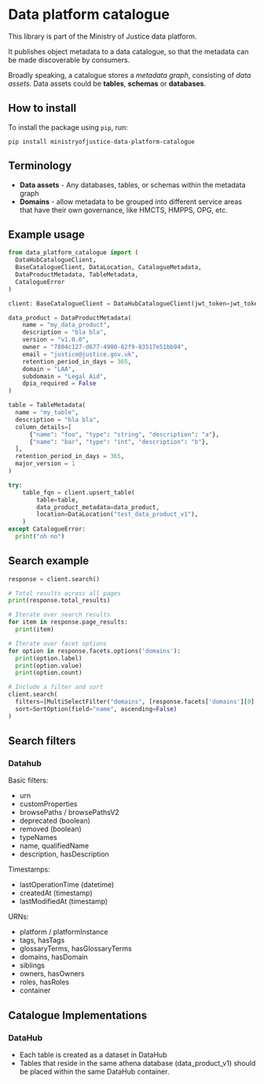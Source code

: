 # Data platform catalogue

This library is part of the Ministry of Justice data platform.

It publishes object metadata to a data catalogue, so that the
metadata can be made discoverable by consumers.

Broadly speaking, a catalogue stores a _metadata graph_, consisting of
_data assets_. Data assets could be **tables**, **schemas** or **databases**.

## How to install

To install the package using `pip`, run:

```shell
pip install ministryofjustice-data-platform-catalogue
```

## Terminology

- **Data assets** - Any databases, tables, or schemas within the metadata graph
- **Domains** - allow metadata to be grouped into different service areas that have
  their own governance, like HMCTS, HMPPS, OPG, etc.

## Example usage

```python
from data_platform_catalogue import (
  DataHubCatalogueClient,
  BaseCatalogueClient, DataLocation, CatalogueMetadata,
  DataProductMetadata, TableMetadata,
  CatalogueError
)

client: BaseCatalogueClient = DataHubCatalogueClient(jwt_token=jwt_token, api_url=api_url)

data_product = DataProductMetadata(
    name = "my_data_product",
    description = "bla bla",
    version = "v1.0.0",
    owner = "7804c127-d677-4900-82f9-83517e51bb94",
    email = "justice@justice.gov.uk",
    retention_period_in_days = 365,
    domain = "LAA",
    subdomain = "Legal Aid",
    dpia_required = False
)

table = TableMetadata(
  name = "my_table",
  description = "bla bla",
  column_details=[
      {"name": "foo", "type": "string", "description": "a"},
      {"name": "bar", "type": "int", "description": "b"},
  ],
  retention_period_in_days = 365,
  major_version = 1
)

try:
    table_fqn = client.upsert_table(
        table=table,
        data_product_metadata=data_product,
        location=DataLocation("test_data_product_v1"),
    )
except CatalogueError:
  print("oh no")
```

## Search example

```python
response = client.search()

# Total results across all pages
print(response.total_results)

# Iterate over search results
for item in response.page_results:
  print(item)

# Iterate over facet options
for option in response.facets.options('domains'):
  print(option.label)
  print(option.value)
  print(option.count)

# Include a filter and sort
client.search(
  filters=[MultiSelectFilter("domains", [response.facets['domains'][0].value])],
  sort=SortOption(field="name", ascending=False)
)
```

## Search filters

### Datahub

Basic filters:

- urn
- customProperties
- browsePaths / browsePathsV2
- deprecated (boolean)
- removed (boolean)
- typeNames
- name, qualifiedName
- description, hasDescription

Timestamps:

- lastOperationTime (datetime)
- createdAt (timestamp)
- lastModifiedAt (timestamp)

URNs:

- platform / platformInstance
- tags, hasTags
- glossaryTerms, hasGlossaryTerms
- domains, hasDomain
- siblings
- owners, hasOwners
- roles, hasRoles
- container

## Catalogue Implementations

### DataHub

- Each table is created as a dataset in DataHub
- Tables that reside in the same athena database (data_product_v1) should
  be placed within the same DataHub container.
